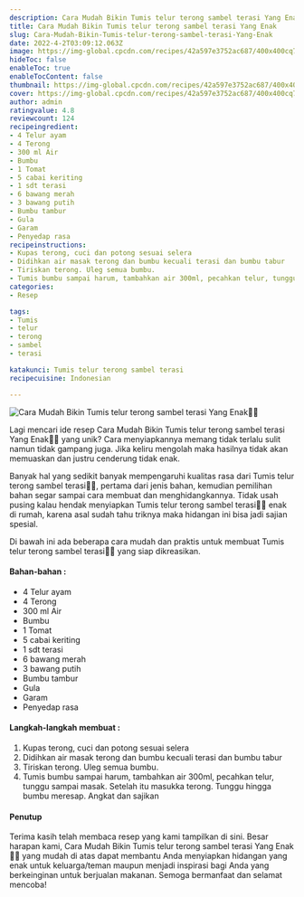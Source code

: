 ```yaml
---
description: Cara Mudah Bikin Tumis telur terong sambel terasi Yang Enak"
title: Cara Mudah Bikin Tumis telur terong sambel terasi Yang Enak
slug: Cara-Mudah-Bikin-Tumis-telur-terong-sambel-terasi-Yang-Enak
date: 2022-4-2T03:09:12.063Z
image: https://img-global.cpcdn.com/recipes/42a597e3752ac687/400x400cq70/photo.jpg
hideToc: false
enableToc: true
enableTocContent: false
thumbnail: https://img-global.cpcdn.com/recipes/42a597e3752ac687/400x400cq70/photo.jpg
cover: https://img-global.cpcdn.com/recipes/42a597e3752ac687/400x400cq70/photo.jpg
author: admin
ratingvalue: 4.8
reviewcount: 124
recipeingredient:
- 4 Telur ayam
- 4 Terong
- 300 ml Air
- Bumbu
- 1 Tomat
- 5 cabai keriting
- 1 sdt terasi
- 6 bawang merah
- 3 bawang putih
- Bumbu tambur
- Gula
- Garam
- Penyedap rasa
recipeinstructions:
- Kupas terong, cuci dan potong sesuai selera
- Didihkan air masak terong dan bumbu kecuali terasi dan bumbu tabur
- Tiriskan terong. Uleg semua bumbu.
- Tumis bumbu sampai harum, tambahkan air 300ml, pecahkan telur, tunggu sampai masak. Setelah itu masukka terong. Tunggu hingga bumbu meresap. Angkat dan sajikan
categories:
- Resep

tags:
- Tumis
- telur
- terong
- sambel
- terasi

katakunci: Tumis telur terong sambel terasi
recipecuisine: Indonesian

---
```


![Cara Mudah Bikin Tumis telur terong sambel terasi Yang Enak👩‍🍳](https://img-global.cpcdn.com/recipes/42a597e3752ac687/400x400cq70/photo.jpg)

Lagi mencari ide resep Cara Mudah Bikin Tumis telur terong sambel terasi Yang Enak👩‍🍳 yang unik? Cara menyiapkannya memang tidak terlalu sulit namun tidak gampang juga. Jika keliru mengolah maka hasilnya tidak akan memuaskan dan justru cenderung tidak enak.

Banyak hal yang sedikit banyak mempengaruhi kualitas rasa dari Tumis telur terong sambel terasi👩‍🍳, pertama dari jenis bahan, kemudian pemilihan bahan segar sampai cara membuat dan menghidangkannya. Tidak usah pusing kalau hendak menyiapkan Tumis telur terong sambel terasi👩‍🍳 enak di rumah, karena asal sudah tahu triknya maka hidangan ini bisa jadi sajian spesial.

Di bawah ini ada beberapa cara mudah dan praktis untuk membuat Tumis telur terong sambel terasi👩‍🍳 yang siap dikreasikan.

<!--inarticleads1-->

#### Bahan-bahan :

- 4 Telur ayam
- 4 Terong
- 300 ml Air
- Bumbu
- 1 Tomat
- 5 cabai keriting
- 1 sdt terasi
- 6 bawang merah
- 3 bawang putih
- Bumbu tambur
- Gula
- Garam
- Penyedap rasa

<!--inarticleads2-->

#### Langkah-langkah membuat :

1. Kupas terong, cuci dan potong sesuai selera
1. Didihkan air masak terong dan bumbu kecuali terasi dan bumbu tabur
1. Tiriskan terong. Uleg semua bumbu.
1. Tumis bumbu sampai harum, tambahkan air 300ml, pecahkan telur, tunggu sampai masak. Setelah itu masukka terong. Tunggu hingga bumbu meresap. Angkat dan sajikan

#### Penutup

Terima kasih telah membaca resep yang kami tampilkan di sini. Besar harapan kami, Cara Mudah Bikin Tumis telur terong sambel terasi Yang Enak👩‍🍳 yang mudah di atas dapat membantu Anda menyiapkan hidangan yang enak untuk keluarga/teman maupun menjadi inspirasi bagi Anda yang berkeinginan untuk berjualan makanan. Semoga bermanfaat dan selamat mencoba!